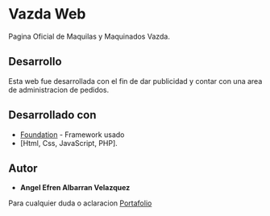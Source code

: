 # Vazda Web

Pagina Oficial de Maquilas y Maquinados Vazda.

## Desarrollo

Esta web fue desarrollada con el fin de dar publicidad y contar con una area de administracion de pedidos.

## Desarrollado con

* [Foundation](https://foundation.zurb.com/) - Framework usado
* [Html, Css, JavaScript, PHP].

## Autor

* **Angel Efren Albarran Velazquez** 

Para cualquier duda o aclaracion [Portafolio](http://angel-velazquez.atspace.eu/)

